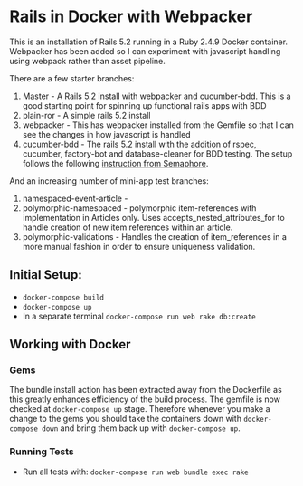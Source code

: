 # Rails in Docker with Webpacker

This is an installation of Rails 5.2 running in a Ruby 2.4.9 Docker container.
Webpacker has been added so I can experiment with javascript handling using webpack rather than asset pipeline.

There are a few starter branches:

1. Master - A Rails 5.2 install with webpacker and cucumber-bdd. This is a good starting point for spinning up functional rails apps with BDD
2. plain-ror - A simple rails 5.2 install
3. webpacker - This has webpacker installed from the Gemfile so that I can see the changes in how javascript is handled
4. cucumber-bdd - The rails 5.2 install with the addition of rspec, cucumber, factory-bot and database-cleaner for BDD testing. The setup follows the following [instruction from Semaphore](https://semaphoreci.com/community/tutorials/setting-up-a-bdd-stack-on-a-rails-5-application).

And an increasing number of mini-app test branches:

1. namespaced-event-article - 
2. polymorphic-namespaced - polymorphic item-references with implementation in Articles only. Uses accepts_nested_attributes_for to handle creation of new item references within an article.
3. polymorphic-validations - Handles the creation of item_references in a more manual fashion in order to ensure uniqueness validation.

## Initial Setup:

- `docker-compose build`
- `docker-compose up`
- In a separate terminal `docker-compose run web rake db:create`

## Working with Docker

### Gems

The bundle install action has been extracted away from the Dockerfile as this greatly enhances efficiency of the build process. The gemfile is now checked at `docker-compose up` stage. Therefore whenever you make a change to the gems you should take the containers down with `docker-compose down` and bring them back up with `docker-compose up`.

### Running Tests

- Run all tests with: `docker-compose run web bundle exec rake`
